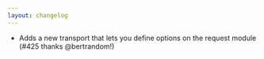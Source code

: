 ```yaml
---
layout: changelog
---
```

  * Adds a new transport that lets you define options on the request module (#425 thanks @bertrandom!)
